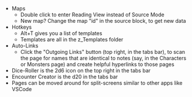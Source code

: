 - Maps
	- Double click to enter Reading View instead of Source Mode
	- New map? Change the map "id" in the source block, to get new data
- Hotkeys
	- Alt+T gives you a list of templates
	- Templates are all in the z_Templates folder
- Auto-Links
	- Click the "Outgoing Links" button (top right, in the tabs bar), to scan the page for names that are identical to notes (say, in the Characters or Monsters page) and create helpful hyperlinks to those pages
- Dice-Roller is the 2d6 icon on the top right in the tabs bar
- Encounter Creator is the d20 in the tabs bar
- Pages can be moved around for split-screens similar to other apps like VSCode
